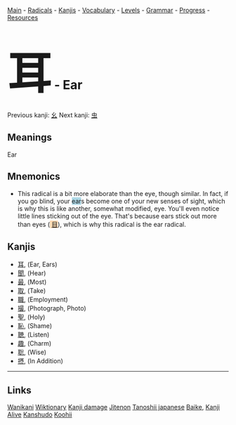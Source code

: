 <style> bigfont {font-size: 100px}</style>


[Main](../README.md) -
[Radicals](../radicals.md) -
[Kanjis](../kanjis.md) -
[Vocabulary](../vocabulary.md) -
[Levels](../levels.md) -
[Grammar](../grammar.md) - 
[Progress](../progress.md) -
[Resources](../resources.md)
# <bigfont> 耳</bigfont> - Ear 

Previous kanji: [幺](幺.md) Next kanji: [虫](虫.md) 

## Meanings
 Ear
## Mnemonics
 * This radical is a bit more elaborate than the eye, though similar. In fact, if you go blind, your <span style="background-color:#ADD8E6"> ear</span>s become one of your new senses of sight, which is why this is like another, somewhat modified, eye. You'll even notice little lines sticking out of the eye. That's because ears stick out more than eyes (<span style="background-color:#fed8b1"> [目](https://jisho.org/search/目)</span>), which is why this radical is the ear radical.


## Kanjis
 * [耳](../kanjis/耳.md), (Ear, Ears)
* [聞](../kanjis/聞.md), (Hear)
* [最](../kanjis/最.md), (Most)
* [取](../kanjis/取.md), (Take)
* [職](../kanjis/職.md), (Employment)
* [撮](../kanjis/撮.md), (Photograph, Photo)
* [聖](../kanjis/聖.md), (Holy)
* [恥](../kanjis/恥.md), (Shame)
* [聴](../kanjis/聴.md), (Listen)
* [趣](../kanjis/趣.md), (Charm)
* [聡](../kanjis/聡.md), (Wise)
* [摂](../kanjis/摂.md), (In Addition)



---


## Links 


[Wanikani](https://www.wanikani.com/kanji/耳)
[Wiktionary](https://en.wiktionary.org/wiki/耳)
[Kanji damage](http://www.kanjidamage.com/kanji/search?utf8=✓&q=耳)
[Jitenon](https://jitenon.com/kanji/耳)
[Tanoshii japanese](https://www.tanoshiijapanese.com/dictionary/kanji.cfm?k=耳)
[Baike](https://baike.baidu.com/item/耳),
[Kanji Alive](https://app.kanjialive.com/耳)
[Kanshudo](https://www.kanshudo.com/searchmn?q=耳)
[Koohii](https://kanji.koohii.com/study/kanji/耳)
